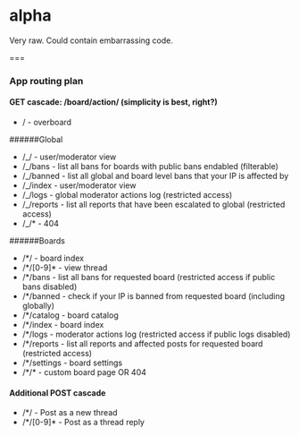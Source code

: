 # alpha
Very raw. Could contain embarrassing code.

===
### App routing plan
#### GET cascade: /board/action/ (simplicity is best, right?)

* / - overboard

######Global
* /_/ - user/moderator view
* /_/bans - list all bans for boards with public bans endabled (filterable)
* /_/banned - list all global and board level bans that your IP is affected by
* /_/index - user/moderator view
* /_/logs - global moderator actions log (restricted access)
* /_/reports - list all reports that have been escalated to global (restricted access)
* /_/\* - 404

######Boards
* /\*/ - board index
* /\*/[0-9]\* - view thread
* /\*/bans - list all bans for requested board (restricted access if public bans disabled)
* /\*/banned - check if your IP is banned from requested board (including globally)
* /\*/catalog - board catalog
* /\*/index - board index
* /\*/logs - moderator actions log (restricted access if public logs disabled)
* /\*/reports - list all reports and affected posts for requested board (restricted access)
* /\*/settings - board settings
* /\*/\* - custom board page OR 404

#### Additional POST cascade

* /\*/ - Post as a new thread
* /\*/[0-9]\* - Post as a thread reply
